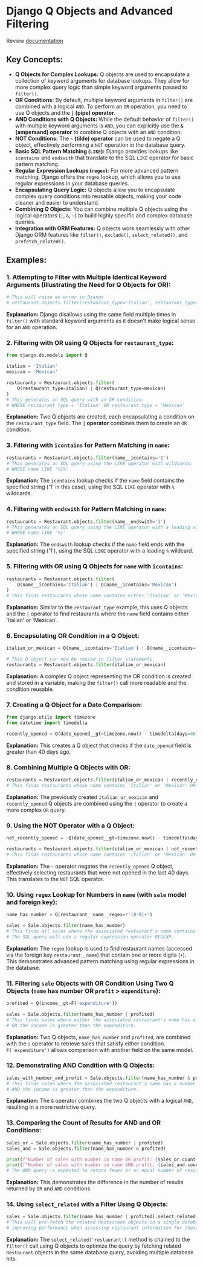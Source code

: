 # Django Q Objects and Advanced Filtering

Review [documentation](https://docs.djangoproject.com/en/5.1/topics/db/queries/#complex-lookups-with-q-objects)

## Key Concepts:

- **Q Objects for Complex Lookups:** Q objects are used to encapsulate a collection of keyword arguments for database lookups. They allow for more complex query logic than simple keyword arguments passed to `filter()`.
- **OR Conditions:** By default, multiple keyword arguments in `filter()` are combined with a logical `AND`. To perform an `OR` operation, you need to use Q objects and the **`|` (pipe) operator**.
- **AND Conditions with Q Objects:** While the default behavior of `filter()` with multiple keyword arguments is `AND`, you can explicitly use the **`&` (ampersand) operator** to combine Q objects with an `AND` condition.
- **NOT Conditions:** The **`~` (tilde) operator** can be used to negate a Q object, effectively performing a `NOT` operation in the database query.
- **Basic SQL Pattern Matching (`LIKE`):** Django provides lookups like `icontains` and `endswith` that translate to the SQL `LIKE` operator for basic pattern matching.
- **Regular Expression Lookups (`regex`):** For more advanced pattern matching, Django offers the `regex` lookup, which allows you to use regular expressions in your database queries.
- **Encapsulating Query Logic:** Q objects allow you to encapsulate complex query conditions into reusable objects, making your code cleaner and easier to understand.
- **Combining Q Objects:** You can combine multiple Q objects using the logical operators (`|`, `&`, `~`) to build highly specific and complex database queries.
- **Integration with ORM Features:** Q objects work seamlessly with other Django ORM features like `filter()`, `exclude()`, `select_related()`, and `prefetch_related()`.

## Examples:

### 1. Attempting to Filter with Multiple Identical Keyword Arguments (Illustrating the Need for Q Objects for OR):

```python
# This will raise an error in Django
# restaurant.objects.filter(restaurant_type='Italian', restaurant_type='Mexican')
```

**Explanation:** Django disallows using the same field multiple times in `filter()` with standard keyword arguments as it doesn't make logical sense for an `AND` operation.

### 2. Filtering with OR using Q Objects for `restaurant_type`:

```python
from django.db.models import Q

italian = 'Italian'
mexican = 'Mexican'

restaurants = Restaurant.objects.filter(
    Q(restaurant_type=italian) | Q(restaurant_type=mexican)
)
# This generates an SQL query with an OR condition:
# WHERE restaurant_type = 'Italian' OR restaurant_type = 'Mexican'
```

**Explanation:** Two Q objects are created, each encapsulating a condition on the `restaurant_type` field. The **`|` operator** combines them to create an `OR` condition.

### 3. Filtering with `icontains` for Pattern Matching in `name`:

```python
restaurants = Restaurant.objects.filter(name__icontains='1')
# This generates an SQL query using the LIKE operator with wildcards:
# WHERE name LIKE '%1%'
```

**Explanation:** The `icontains` lookup checks if the `name` field contains the specified string ('1' in this case), using the SQL `LIKE` operator with `%` wildcards.

### 4. Filtering with `endswith` for Pattern Matching in `name`:

```python
restaurants = Restaurant.objects.filter(name__endswith='1')
# This generates an SQL query using the LIKE operator with a leading wildcard:
# WHERE name LIKE '%1'
```

**Explanation:** The `endswith` lookup checks if the `name` field ends with the specified string ('1'), using the SQL `LIKE` operator with a leading `%` wildcard.

### 5. Filtering with OR using Q Objects for `name` with `icontains`:

```python
restaurants = Restaurant.objects.filter(
    Q(name__icontains='Italian') | Q(name__icontains='Mexican')
)
# This finds restaurants whose name contains either 'Italian' or 'Mexican'
```

**Explanation:** Similar to the `restaurant_type` example, this uses Q objects and the `|` operator to find restaurants where the `name` field contains either 'Italian' or 'Mexican'.

### 6. Encapsulating OR Condition in a Q Object:

```python
italian_or_mexican = Q(name__icontains='Italian') | Q(name__icontains='Mexican')

# This Q object can now be reused in filter statements
restaurants = Restaurant.objects.filter(italian_or_mexican)
```

**Explanation:** A complex Q object representing the OR condition is created and stored in a variable, making the `filter()` call more readable and the condition reusable.

### 7. Creating a Q Object for a Date Comparison:

```python
from django.utils import timezone
from datetime import timedelta

recently_opened = Q(date_opened__gt=timezone.now() - timedelta(days=40))
```

**Explanation:** This creates a Q object that checks if the `date_opened` field is greater than 40 days ago.

### 8. Combining Multiple Q Objects with OR:

```python
restaurants = Restaurant.objects.filter(italian_or_mexican | recently_opened)
# This finds restaurants whose name contains 'Italian' or 'Mexican' OR were opened in the last 40 days
```

**Explanation:** The previously created `italian_or_mexican` and `recently_opened` Q objects are combined using the `|` operator to create a more complex `OR` query.

### 9. Using the NOT Operator with a Q Object:

```python
not_recently_opened = ~Q(date_opened__gt=timezone.now() - timedelta(days=40))

restaurants = Restaurant.objects.filter(italian_or_mexican | not_recently_opened)
# This finds restaurants whose name contains 'Italian' or 'Mexican' OR were NOT opened in the last 40 days
```

**Explanation:** The `~` operator negates the `recently_opened` Q object, effectively selecting restaurants that were not opened in the last 40 days. This translates to the `NOT` SQL operator.

### 10. Using `regex` Lookup for Numbers in `name` (with `sale` model and foreign key):

```python
name_has_number = Q(restaurant__name__regex=r'[0-9]+')

sales = Sale.objects.filter(name_has_number)
# This finds all sales where the associated restaurant's name contains at least one number.
# The SQL query will use a regular expression operator REGEXP.
```

**Explanation:** The `regex` lookup is used to find restaurant names (accessed via the foreign key `restaurant__name`) that contain one or more digits (`+`). This demonstrates advanced pattern matching using regular expressions in the database.

### 11. Filtering `sale` Objects with OR Condition Using Two Q Objects (`name` has number OR `profit` > `expenditure`):

```python
profited = Q(income__gt=F('expenditure'))

sales = Sale.objects.filter(name_has_number | profited)
# This finds sales where either the associated restaurant's name has a number
# OR the income is greater than the expenditure.
```

**Explanation:** Two Q objects, `name_has_number` and `profited`, are combined with the `|` operator to retrieve sales that satisfy either condition. `F('expenditure')` allows comparison with another field on the same model.

### 12. Demonstrating AND Condition with Q Objects:

```python
sales_with_number_and_profit = Sale.objects.filter(name_has_number & profited)
# This finds sales where the associated restaurant's name has a number
# AND the income is greater than the expenditure.
```

**Explanation:** The `&` operator combines the two Q objects with a logical `AND`, resulting in a more restrictive query.

### 13. Comparing the Count of Results for AND and OR Conditions:

```python
sales_or = Sale.objects.filter(name_has_number | profited)
sales_and = Sale.objects.filter(name_has_number & profited)

print(f"Number of sales with number in name OR profit: {sales_or.count()}")
print(f"Number of sales with number in name AND profit: {sales_and.count()}")
# The AND query is expected to return fewer or an equal number of results compared to the OR query.
```

**Explanation:** This demonstrates the difference in the number of results returned by `OR` and `AND` conditions.

### 14. Using `select_related` with a Filter Using Q Objects:

```python
sales = Sale.objects.filter(name_has_number | profited).select_related('restaurant')
# This will pre-fetch the related Restaurant objects in a single database query,
# improving performance when accessing restaurant information for these sales.
```

**Explanation:** The `select_related('restaurant')` method is chained to the `filter()` call using Q objects to optimize the query by fetching related `Restaurant` objects in the same database query, avoiding multiple database hits.
